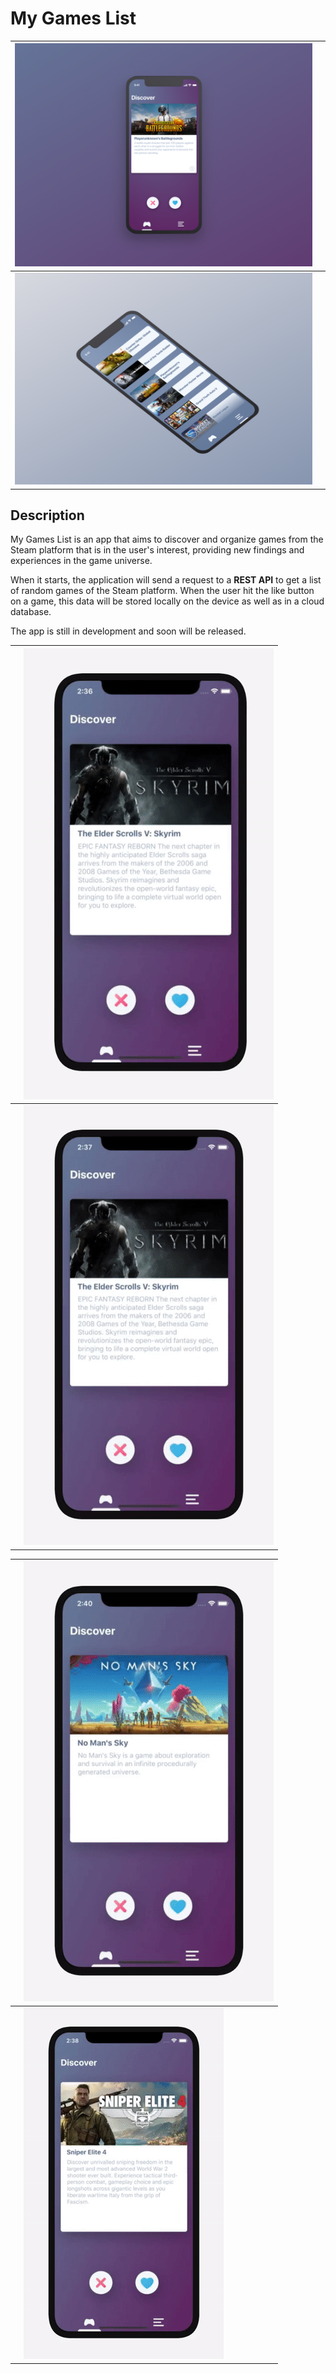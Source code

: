 # My Games List

| ![enter image description here](https://raw.githubusercontent.com/SamuelIGT/MyGameList/master/readme-assets/main-screen.png) |  |
|--|--|
| ![3d-perspective](https://raw.githubusercontent.com/SamuelIGT/MyGameList/master/readme-assets/3d-perspective.png) |  |

## Description
My Games List is an app that aims to discover and organize games from the Steam platform that is in the user's interest, providing new findings and experiences in the game universe.

When it starts, the application will send a request to a **REST API** to get a list of random games of the Steam platform. When the user hit the like button on a game, this data will be stored locally on the device as well as in a cloud database.

The app is still in development and soon will be released.

|  | ![enter image description here](https://raw.githubusercontent.com/SamuelIGT/MyGameList/master/readme-assets/swipe%20by%20gesture.gif) |
|--|--|
|  | ![enter image description here](https://raw.githubusercontent.com/SamuelIGT/MyGameList/master/readme-assets/swipe%20by%20gesture%20-%20animation.gif) |

|  | ![enter image description here](https://raw.githubusercontent.com/SamuelIGT/MyGameList/master/readme-assets/swipe%20by%20button.gif) |
|--|--|
|  | ![enter image description here](https://raw.githubusercontent.com/SamuelIGT/MyGameList/master/readme-assets/gradient%20animation%20and%20tab%20animation.gif) |




